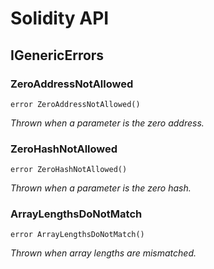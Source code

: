 # Solidity API

## IGenericErrors

### ZeroAddressNotAllowed

```solidity
error ZeroAddressNotAllowed()
```

_Thrown when a parameter is the zero address._

### ZeroHashNotAllowed

```solidity
error ZeroHashNotAllowed()
```

_Thrown when a parameter is the zero hash._

### ArrayLengthsDoNotMatch

```solidity
error ArrayLengthsDoNotMatch()
```

_Thrown when array lengths are mismatched._

